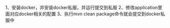 1、安装docker，并安装docker私服，并运行提交到私服
2、修改application里面对应docker相关的配置
3、执行mvn clean package命令就会提交到docker私服中